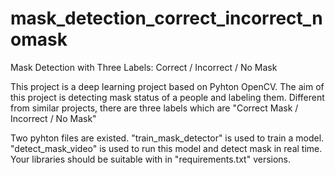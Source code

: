 # mask_detection_correct_incorrect_nomask
Mask Detection with Three Labels: Correct / Incorrect / No Mask

This project is a deep learning project based on Pyhton OpenCV. The aim of this project is detecting mask status of a people and labeling them. Different from similar projects, there are three labels which are "Correct Mask / Incorrect / No Mask" 

Two pyhton files are existed. "train_mask_detector" is used to train a model. "detect_mask_video" is used to run this model and detect mask in real time.
Your libraries should be suitable with in "requirements.txt" versions.
